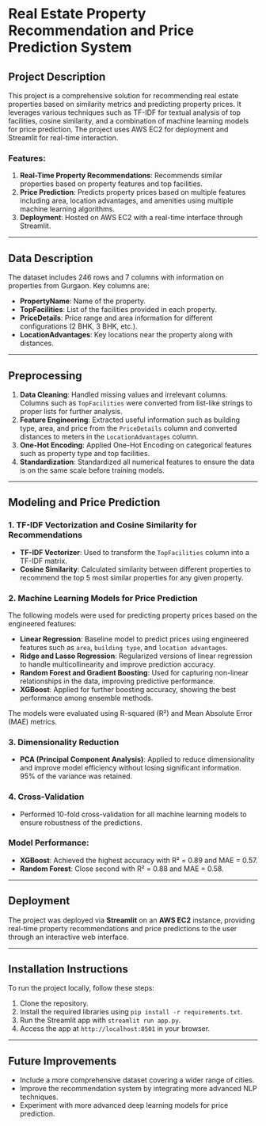 
# Real Estate Property Recommendation and Price Prediction System

## Project Description
This project is a comprehensive solution for recommending real estate properties based on similarity metrics and predicting property prices. It leverages various techniques such as TF-IDF for textual analysis of top facilities, cosine similarity, and a combination of machine learning models for price prediction. The project uses AWS EC2 for deployment and Streamlit for real-time interaction.

### Features:
1. **Real-Time Property Recommendations**: Recommends similar properties based on property features and top facilities.
2. **Price Prediction**: Predicts property prices based on multiple features including area, location advantages, and amenities using multiple machine learning algorithms.
3. **Deployment**: Hosted on AWS EC2 with a real-time interface through Streamlit.

---

## Data Description
The dataset includes 246 rows and 7 columns with information on properties from Gurgaon. Key columns are:
- **PropertyName**: Name of the property.
- **TopFacilities**: List of the facilities provided in each property.
- **PriceDetails**: Price range and area information for different configurations (2 BHK, 3 BHK, etc.).
- **LocationAdvantages**: Key locations near the property along with distances.

---

## Preprocessing
1. **Data Cleaning**: Handled missing values and irrelevant columns. Columns such as `TopFacilities` were converted from list-like strings to proper lists for further analysis.
2. **Feature Engineering**: Extracted useful information such as building type, area, and price from the `PriceDetails` column and converted distances to meters in the `LocationAdvantages` column.
3. **One-Hot Encoding**: Applied One-Hot Encoding on categorical features such as property type and top facilities.
4. **Standardization**: Standardized all numerical features to ensure the data is on the same scale before training models.

---

## Modeling and Price Prediction

### 1. **TF-IDF Vectorization and Cosine Similarity for Recommendations**
- **TF-IDF Vectorizer**: Used to transform the `TopFacilities` column into a TF-IDF matrix.
- **Cosine Similarity**: Calculated similarity between different properties to recommend the top 5 most similar properties for any given property.

### 2. **Machine Learning Models for Price Prediction**
The following models were used for predicting property prices based on the engineered features:
- **Linear Regression**: Baseline model to predict prices using engineered features such as `area`, `building type`, and `location advantages`.
- **Ridge and Lasso Regression**: Regularized versions of linear regression to handle multicollinearity and improve prediction accuracy.
- **Random Forest and Gradient Boosting**: Used for capturing non-linear relationships in the data, improving predictive performance.
- **XGBoost**: Applied for further boosting accuracy, showing the best performance among ensemble methods.

The models were evaluated using R-squared (R²) and Mean Absolute Error (MAE) metrics.

### 3. **Dimensionality Reduction**
- **PCA (Principal Component Analysis)**: Applied to reduce dimensionality and improve model efficiency without losing significant information. 95% of the variance was retained.

### 4. **Cross-Validation**
- Performed 10-fold cross-validation for all machine learning models to ensure robustness of the predictions.

### Model Performance:
- **XGBoost**: Achieved the highest accuracy with R² = 0.89 and MAE = 0.57.
- **Random Forest**: Close second with R² = 0.88 and MAE = 0.58.

---

## Deployment
The project was deployed via **Streamlit** on an **AWS EC2** instance, providing real-time property recommendations and price predictions to the user through an interactive web interface.

---

## Installation Instructions
To run the project locally, follow these steps:
1. Clone the repository.
2. Install the required libraries using `pip install -r requirements.txt`.
3. Run the Streamlit app with `streamlit run app.py`.
4. Access the app at `http://localhost:8501` in your browser.

---

## Future Improvements
- Include a more comprehensive dataset covering a wider range of cities.
- Improve the recommendation system by integrating more advanced NLP techniques.
- Experiment with more advanced deep learning models for price prediction.

